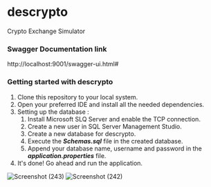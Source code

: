 # descrypto
Crypto Exchange Simulator

### Swagger Documentation link ###
http://localhost:9001/swagger-ui.html#
### Getting started with descrypto
1. Clone this repository to your local system.
2. Open your preferred IDE and install all the needed dependencies.
3. Setting up the database :
   1. Install Microsoft SLQ Server and enable the TCP connection.<br>
   2. Create a new user in SQL Server Management Studio.<br>
   3. Create a new database for descrypto.<br>
   4. Execute the ***Schemas.sql*** file in the created database.<br>
   5. Append your database name, username and password in the ***application.properties*** file.<br>
4. It's done! Go ahead and run the application.   
         
![Screenshot (243)](https://user-images.githubusercontent.com/53297570/166265132-71fe0e84-dfbe-4dc4-90fb-585617feae1d.png)
![Screenshot (242)](https://user-images.githubusercontent.com/53297570/166265185-fb99d640-3843-4d09-9584-fae4fe894b74.png)
